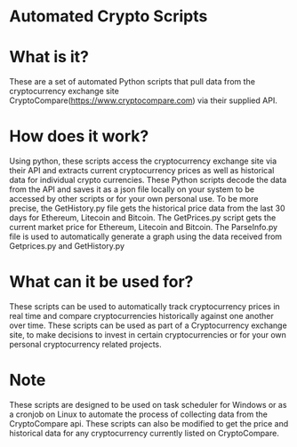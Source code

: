 # Automated Crypto Scripts

# What is it?
These are a set of automated Python scripts that pull data from the cryptocurrency exchange site 
CryptoCompare(https://www.cryptocompare.com) via their supplied API. 

# How does it work?
Using python, these scripts access the cryptocurrency exchange site via their API and extracts current cryptocurrency prices as well as historical data for individual crypto currencies. These Python scripts decode the data from the API and saves it as a json 
file locally on your system to be accessed by other scripts or for your own personal use. 
To be more precise, the GetHistory.py file gets the historical price data from the last 30 days for Ethereum, Litecoin and Bitcoin.
The GetPrices.py script gets the current market price for Ethereum, Litecoin and Bitcoin. The ParseInfo.py file is used to automatically generate a graph using the data received from Getprices.py and GetHistory.py

# What can it be used for?
These scripts can be used to automatically track cryptocurrency prices in real time and compare cryptocurrencies historically against one another over time. These scripts can be used as part of a Cryptocurrency exchange site, 
to make decisions to invest in certain cryptocurrencies or for your own personal cryptocurrency related projects.

# Note
These scripts are designed to be used on task scheduler for Windows or as a cronjob on Linux to automate the process of collecting data from the CryptoCompare api. These scripts can also be modified to get the price and historical data for any cryptocurrency currently listed on CryptoCompare.
